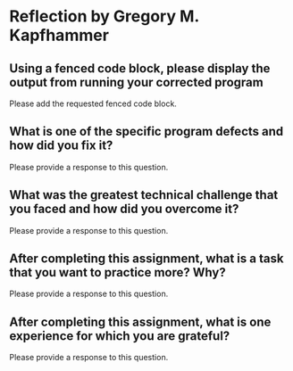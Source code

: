 # Reflection by Gregory M. Kapfhammer

## Using a fenced code block, please display the output from running your corrected program

Please add the requested fenced code block.

## What is one of the specific program defects and how did you fix it?

Please provide a response to this question.

## What was the greatest technical challenge that you faced and how did you overcome it?

Please provide a response to this question.

## After completing this assignment, what is a task that you want to practice more? Why?

Please provide a response to this question.

## After completing this assignment, what is one experience for which you are grateful?

Please provide a response to this question.
